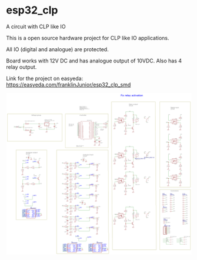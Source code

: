 # esp32_clp
A circuit with CLP like IO

This is a open source hardware project for CLP like IO applications.

All IO (digital and analogue) are protected.

Board works with 12V DC and has analogue output of 10VDC. Also has 4 relay output.

Link for the project on easyeda: https://easyeda.com/franklinJunior/esp32_clp_smd

![alt text](https://raw.githubusercontent.com/franklinjr12/esp32_clp/main/Schematic_ESP32_CLP_SMD_2020-11-03_02-20-05.png)
